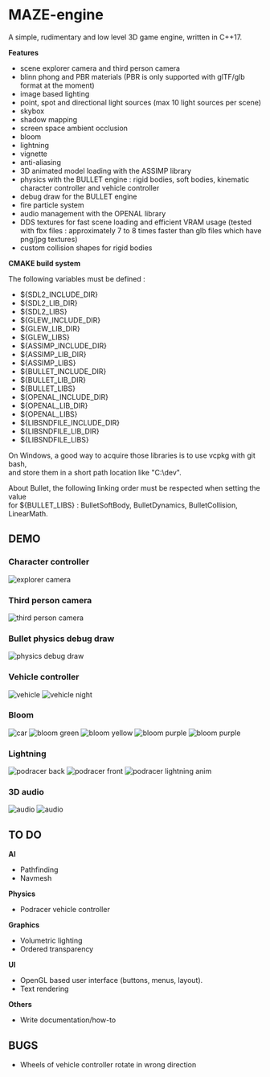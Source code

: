 # MAZE-engine
A simple, rudimentary and low level 3D game engine, written in C++17.

**Features**
* scene explorer camera and third person camera
* blinn phong and PBR materials (PBR is only supported with glTF/glb format at the moment)
* image based lighting
* point, spot and directional light sources (max 10 light sources per scene)
* skybox
* shadow mapping
* screen space ambient occlusion
* bloom
* lightning
* vignette
* anti-aliasing
* 3D animated model loading with the ASSIMP library
* physics with the BULLET engine : rigid bodies, soft bodies, kinematic character controller and vehicle controller
* debug draw for the BULLET engine
* fire particle system
* audio management with the OPENAL library
* DDS textures for fast scene loading and efficient VRAM usage (tested with fbx files : approximately 7 to 8 times faster than glb files which have png/jpg textures)
* custom collision shapes for rigid bodies

**CMAKE build system**

The following variables must be defined :

* ${SDL2\_INCLUDE\_DIR}
* ${SDL2\_LIB\_DIR}
* ${SDL2\_LIBS}
* ${GLEW\_INCLUDE\_DIR}
* ${GLEW\_LIB\_DIR}
* ${GLEW\_LIBS}
* ${ASSIMP\_INCLUDE\_DIR}
* ${ASSIMP\_LIB\_DIR}
* ${ASSIMP\_LIBS}
* ${BULLET\_INCLUDE\_DIR}
* ${BULLET\_LIB\_DIR}
* ${BULLET\_LIBS}
* ${OPENAL\_INCLUDE\_DIR}
* ${OPENAL\_LIB\_DIR}
* ${OPENAL\_LIBS}
* ${LIBSNDFILE\_INCLUDE\_DIR}
* ${LIBSNDFILE\_LIB\_DIR}
* ${LIBSNDFILE\_LIBS}

On Windows, a good way to acquire those libraries is to use vcpkg with git bash,\
and store them in a short path location like "C:\dev".


About Bullet, the following linking order must be respected when setting the value\
for ${BULLET\_LIBS} : BulletSoftBody, BulletDynamics, BulletCollision, LinearMath.

## DEMO
### Character controller
![explorer camera](engine_imgs/character_controller.gif)
### Third person camera
![third person camera](engine_imgs/third_person.gif)
### Bullet physics debug draw
![physics debug draw](engine_imgs/btIDebugDraw.gif)
### Vehicle controller
![vehicle](engine_imgs/btRaycastVehicle.gif)
![vehicle night](engine_imgs/car_night.gif)
### Bloom
![car](engine_imgs/car_bloom.png)
![bloom green](engine_imgs/green_lightsaber.png)
![bloom yellow](engine_imgs/yellow_lightsaber.png)
![bloom purple](engine_imgs/purple_lightsaber.png)
![bloom purple](engine_imgs/red_lightsaber.png)
### Lightning
![podracer back](engine_imgs/podracer_back.png)
![podracer front](engine_imgs/podracer.png)
![podracer lightning anim](engine_imgs/podracer_lightning.gif)
### 3D audio
![audio](engine_imgs/3D_audio.png)
![audio](engine_imgs/3D_audio_close_up.png)

## TO DO
**AI**
* Pathfinding
* Navmesh

**Physics**
* Podracer vehicle controller

**Graphics**
* Volumetric lighting
* Ordered transparency

**UI**
* OpenGL based user interface (buttons, menus, layout).
* Text rendering

**Others**
* Write documentation/how-to

## BUGS
* Wheels of vehicle controller rotate in wrong direction
